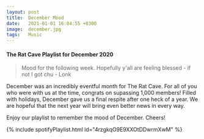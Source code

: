 ```yaml
---
layout: post
title:  December Mood
date:   2021-01-01 16:04:55 +0300
image:  december.jpg
tags:   Music
---
```


#### The Rat Cave Playlist for December 2020

> Mood for the following week. Hopefully y'all are feeling blessed - if not I got chu - Lonk

December was an incredibly eventful month for The Rat Cave. For all of you who were with us at the time, congrats on supassing 1,000 members! 
Filled with holidays, December gave us a final respite after one heck of a year. We are hopeful that the next year will bring even better news in every way.

Enjoy our playlist to remember the mood of December. Cheers!

{% include spotifyPlaylist.html id="4rzgkqO9E9XXOtDDwrmXwM" %}




